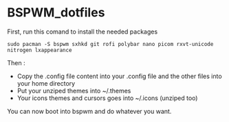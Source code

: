 # BSPWM_dotfiles
First, run this comand to install the needed packages 
```
sudo pacman -S bspwm sxhkd git rofi polybar nano picom rxvt-unicode nitrogen lxappearance
```
Then : 
- Copy the .config file content into your .config file and the other files into your home directory
- Put your unziped themes into ~/.themes 
- Your icons themes and cursors goes into ~/.icons (unziped too)

You can now boot into bspwm and do whatever you want.
